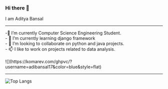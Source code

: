 ### Hi there 👋
I am Aditya Bansal
<hr>
<!--
**adibansal17/adibansal17** is a ✨ _special_ ✨ repository because its `README.md` (this file) appears on your GitHub profile.
-->
-🔭 I’m currently Computer Science Engineering Student.<br>
- 🌱 I’m currently learning django framework<br>
- 👯 I’m looking to collaborate on python and java projects.<br>
- 📫 I like to work on projects related to data analysis.<br>
<br>
![](https://komarev.com/ghpvc/?username=adibansal17&color=blue&style=flat) <hr>

![Top Langs](https://github-readme-stats.vercel.app/api/top-langs/?username=adibansal17&layout=compact)
